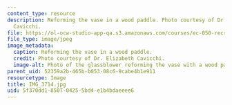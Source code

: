 ```yaml
---
content_type: resource
description: Reforming the vase in a wood paddle. Photo courtesy of Dr. Elizabeth
  Cavicchi.
file: https://ol-ocw-studio-app-qa.s3.amazonaws.com/courses/ec-050-recreate-experiments-from-history-inform-the-future-from-the-past-galileo-january-iap-2010/5f370dd1850704255bd4e1b4bdaeeee6_IMG_3714.jpg
file_type: image/jpeg
image_metadata:
  caption: Reforming the vase in a wood paddle.
  credit: Photo courtesy of Dr. Elizabeth Cavicchi.
  image-alt: Photo of the glassblower reforming the vase with a wood paddle.
parent_uid: 52359a2b-465b-b053-08c6-9cabe4b1e911
resourcetype: Image
title: IMG_3714.jpg
uid: 5f370dd1-8507-0425-5bd4-e1b4bdaeeee6
---
```


